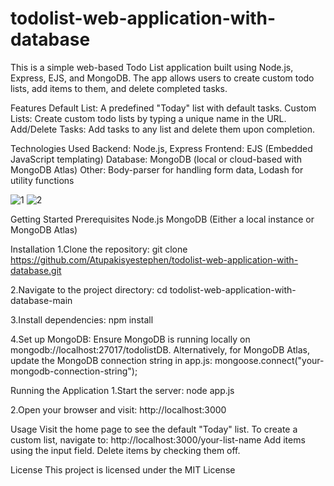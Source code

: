 # todolist-web-application-with-database
This is a simple web-based Todo List application built using Node.js, Express, EJS, and MongoDB. The app allows users to create custom todo lists, add items to them, and delete completed tasks.

Features
Default List: A predefined "Today" list with default tasks.
Custom Lists: Create custom todo lists by typing a unique name in the URL.
Add/Delete Tasks: Add tasks to any list and delete them upon completion.

Technologies Used
Backend: Node.js, Express
Frontend: EJS (Embedded JavaScript templating)
Database: MongoDB (local or cloud-based with MongoDB Atlas)
Other: Body-parser for handling form data, Lodash for utility functions

![1](https://github.com/user-attachments/assets/488ac07b-a339-495c-9cc4-b3b07b42ef89)
![2](https://github.com/user-attachments/assets/47126c17-9dfa-46fa-8829-a5674e5b3e85)

Getting Started
Prerequisites
Node.js
MongoDB (Either a local instance or MongoDB Atlas)

Installation
1.Clone the repository:
git clone https://github.com/Atupakisyestephen/todolist-web-application-with-database.git

2.Navigate to the project directory:
cd todolist-web-application-with-database-main

3.Install dependencies:
npm install

4.Set up MongoDB:
Ensure MongoDB is running locally on mongodb://localhost:27017/todolistDB.
Alternatively, for MongoDB Atlas, update the MongoDB connection string in app.js:
mongoose.connect("your-mongodb-connection-string");

Running the Application
1.Start the server:
node app.js

2.Open your browser and visit:
http://localhost:3000

Usage
Visit the home page to see the default "Today" list.
To create a custom list, navigate to:
http://localhost:3000/your-list-name
Add items using the input field.
Delete items by checking them off.

License
This project is licensed under the MIT License
